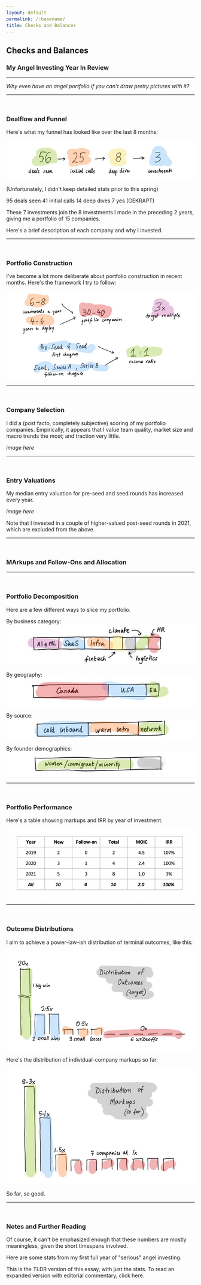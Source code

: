 ```yaml
---
layout: default
permalink: /:basename/
title: Checks and Balances
---
```


## Checks and Balances
### My Angel Investing Year In Review

----

*Why even have an angel portfolio if you can't draw pretty pictures with it?*

----

<br/>


### Dealflow and Funnel 

Here's what my funnel has looked like over the last 8 months:

<img src="/assets/img/funnel-stats.jpg" class="image">

(Unfortunately, I didn't keep detailed stats prior to this spring)

95 deals seen
41 initial calls
14 deep dives
7 yes (GEKRAPT) 


These 7 investments join the 8 investments I made in the preceding 2 years, giving me a portfolio of 15 companies.  

Here's a brief description of each company and why I invested.


----
<br/>

### Portfolio Construction

I've become a lot more deliberate about portfolio construction in recent months.  Here's the framework I try to follow:

<img src="/assets/img/portfolio-parameters.jpg" class="image">


----
<br/>

### Company Selection

I did a (post facto, completely subjective) scoring of my portfolio companies.  Empirically, it appears that I value team quality, market size and macro trends the most; and traction very little.

*image here*


----
<br/>

### Entry Valuations

My median entry valuation for pre-seed and seed rounds has increased every year.

*image here*

Note that I invested in a couple of higher-valued post-seed rounds in 2021, which are excluded from the above.


----
<br/>

### MArkups and Follow-Ons and Allocation


----
<br/>

### Portfolio Decomposition

Here are a few different ways to slice my portfolio.

By business category:
<img src="/assets/img/slice-category.jpg" class="image3">

By geography:
<img src="/assets/img/slice-geography.jpg" class="image3">

By source:
<img src="/assets/img/slice-channel.jpg" class="image3">

By founder demographics:
<img src="/assets/img/slice-founders.jpg" class="image3">


----
<br/>



### Portfolio Performance

Here's a table showing markups and IRR by year of investment.  

<img src="/assets/img/irr-table.png" class="image">



----
<br/>

### Outcome Distributions

I aim to achieve a power-law-ish distribution of terminal outcomes, like this: 

<img src="/assets/img/distribution-outcomes.jpg" class="image">

Here's the distribution of individual-company markups so far:

<img src="/assets/img/distribution-markups.jpg" class="image">

So far, so good.


----
<br/>

### Notes and Further Reading

Of course, it can't be emphasized enough that these numbers are mostly meaningless, given the short timespans involved. 


Here are some stats from my first full year of "serious" angel investing. 

This is the TLDR version of this essay, with just the stats.  To read an expanded version with editorial commentary, click here.  




